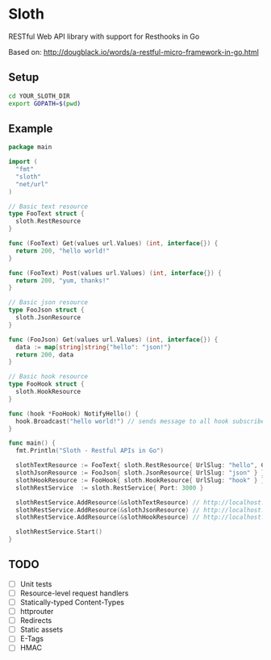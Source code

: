 # Sloth
RESTful Web API library with support for Resthooks in Go

Based on: http://dougblack.io/words/a-restful-micro-framework-in-go.html

## Setup

```bash
cd YOUR_SLOTH_DIR
export GOPATH=$(pwd)
```

## Example

```go
package main

import (
  "fmt"
  "sloth"
  "net/url"
)

// Basic text resource
type FooText struct {
  sloth.RestResource
}

func (FooText) Get(values url.Values) (int, interface{}) {
  return 200, "hello world!"
}

func (FooText) Post(values url.Values) (int, interface{}) {
  return 200, "yum, thanks!"
}

// Basic json resource
type FooJson struct {
  sloth.JsonResource
}

func (FooJson) Get(values url.Values) (int, interface{}) {
  data := map[string]string{"hello": "json!"}
  return 200, data
}

// Basic hook resource
type FooHook struct {
  sloth.HookResource
}

func (hook *FooHook) NotifyHello() {
  hook.Broadcast("hello world!") // sends message to all hook subscribers
}

func main() {
  fmt.Println("Sloth - Restful APIs in Go")

  slothTextResource := FooText{ sloth.RestResource{ UrlSlug: "hello", ContentType: "text/html; charset=utf8" } }
  slothJsonResource := FooJson{ sloth.JsonResource{ UrlSlug: "json" } }
  slothHookResource := FooHook{ sloth.HookResource{ UrlSlug: "hook" } }
  slothRestService  := sloth.RestService{ Port: 3000 }

  slothRestService.AddResource(&slothTextResource) // http://localhost:3000/hello
  slothRestService.AddResource(&slothJsonResource) // http://localhost:3000/json
  slothRestService.AddResource(&slothHookResource) // http://localhost:3000/hook - automatically supports subscriptions via PUT

  slothRestService.Start()
}
```

## TODO

- [ ] Unit tests
- [ ] Resource-level request handlers
- [ ] Statically-typed Content-Types
- [ ] httprouter
- [ ] Redirects
- [ ] Static assets
- [ ] E-Tags
- [ ] HMAC